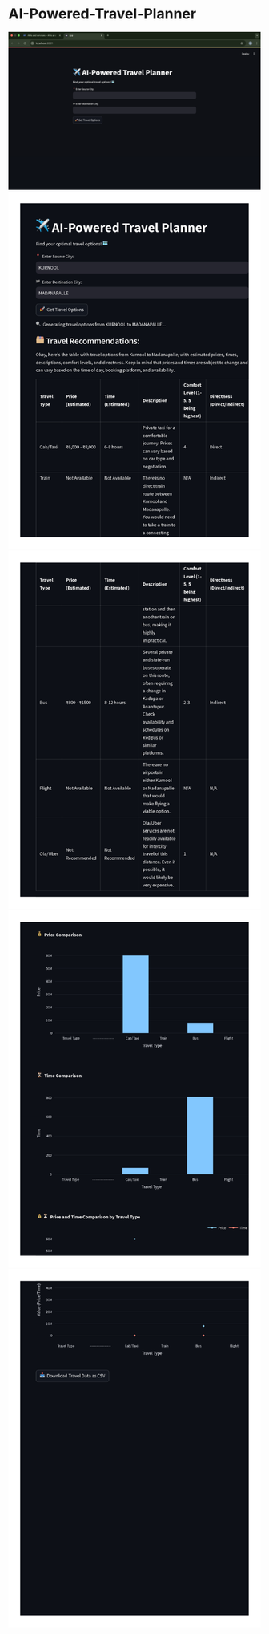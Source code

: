 # AI-Powered-Travel-Planner

![](Results/r-5.png)
![](Results/r-1.jpg)
![](Results/r-2.jpg)
![](Results/r-3.jpg)
![](Results/r-4.jpg)
